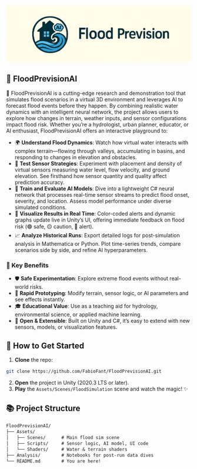 ![logo](logo.png)

## 🚀 FloodPrevisionAI

🌊 FloodPrevisionAI is a cutting-edge research and demonstration tool that simulates flood scenarios in a virtual 3D environment and leverages AI to forecast flood events before they happen. By combining realistic water dynamics with an intelligent neural network, the project allows users to explore how changes in terrain, weather inputs, and sensor configurations impact flood risk. Whether you’re a hydrologist, urban planner, educator, or AI enthusiast, FloodPrevisionAI offers an interactive playground to:

* 🌍 **Understand Flood Dynamics**: Watch how virtual water interacts with complex terrain—flowing through valleys, accumulating in basins, and responding to changes in elevation and obstacles.
* 📡 **Test Sensor Strategies**: Experiment with placement and density of virtual sensors measuring water level, flow velocity, and ground elevation. See firsthand how sensor quantity and quality affect prediction accuracy.
* 🤖 **Train and Evaluate AI Models**: Dive into a lightweight C# neural network that processes real-time sensor streams to predict flood onset, severity, and location. Assess model performance under diverse simulated conditions.
* 🎨 **Visualize Results in Real Time**: Color-coded alerts and dynamic graphs update live in Unity’s UI, offering immediate feedback on flood risk (🟢 safe, 🟡 caution, 🔴 alert).
* 📈 **Analyze Historical Runs**: Export detailed logs for post-simulation analysis in Mathematica or Python. Plot time-series trends, compare scenarios side by side, and refine AI hyperparameters.

### 🔑 Key Benefits

* 🛡️ **Safe Experimentation**: Explore extreme flood events without real-world risks.
* 🚀 **Rapid Prototyping**: Modify terrain, sensor logic, or AI parameters and see effects instantly.
* 🎓 **Educational Value**: Use as a teaching aid for hydrology, environmental science, or applied machine learning.
* 🔧 **Open & Extensible**: Built on Unity and C#, it’s easy to extend with new sensors, models, or visualization features.

## 🧩 How to Get Started

1. **Clone** the repo:

```bash
git clone https://github.com/FabioFant/FloodPrevisionAI.git
```
2. **Open** the project in Unity (2020.3 LTS or later).
3. **Play** the `Assets/Scenes/FloodSimulation` scene and watch the magic! ✨

## 📚 Project Structure

```
FloodPrevisionAI/
├── Assets/
│   ├── Scenes/      # Main flood sim scene
│   ├── Scripts/     # Sensor logic, AI model, UI code
│   └── Shaders/     # Water & terrain shaders
├── Analysis/        # Notebooks for post-run data dives
└── README.md        # You are here!
```
